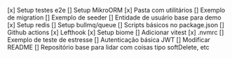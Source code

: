[x] Setup testes e2e
[] Setup MikroORM
[x] Pasta com utilitários
[] Exemplo de migration
[] Exemplo de seeder
[] Entidade de usuário base para demo
[x] Setup redis
[] Setup bullmq/queue
[] Scripts básicos no package.json
[] Github actions
[x] Lefthook
[x] Setup biome
[] Adicionar vitest
[x] .nvmrc
[] Exemplo de teste de estresse
[] Autenticação básica JWT
[] Modificar README
[] Repositório base para lidar com coisas tipo softDelete, etc
